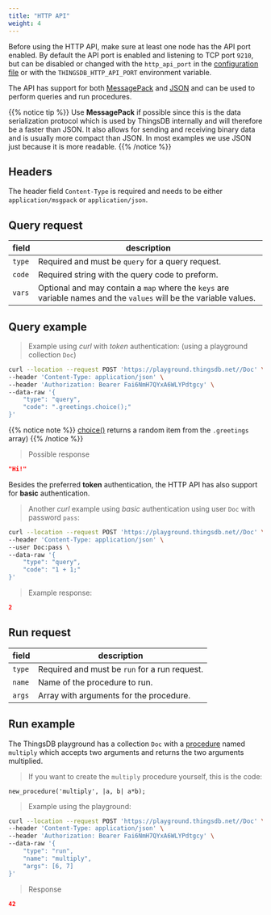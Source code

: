 ```yaml
---
title: "HTTP API"
weight: 4
---
```



Before using the HTTP API, make sure at least one node has the API port enabled.
By default the API port is enabled and listening to TCP port `9210`, but can be disabled or changed
with the `http_api_port` in the [configuration file](https://github.com/thingsdb/ThingsDB/blob/master/thingsdb.example.conf)
or with the `THINGSDB_HTTP_API_PORT` environment variable.

The API has support for both [MessagePack](https://msgpack.org) and [JSON](https://www.json.org) and can be used to perform queries and run procedures.


{{% notice tip %}}
Use **MessagePack** if possible since this is the data serialization protocol which is used by ThingsDB
internally and will therefore be a faster than JSON. It also allows for sending and receiving binary data and is usually more compact than JSON.
In most examples we use JSON just because it is more readable.
{{% /notice %}}


## Headers

The header field `Content-Type` is required and needs to be either `application/msgpack` or `application/json`.


## Query request

field | description
----- | -----------
`type` | Required and must be `query` for a query request.
`code` | Required string with the query code to preform.
`vars` | Optional and may contain a `map` where the `keys` are variable names and the `values` will be the variable values.

## Query example

> Example using *curl* with *token* authentication: (using a playground collection `Doc`)

```bash
curl --location --request POST 'https://playground.thingsdb.net//Doc' \
--header 'Content-Type: application/json' \
--header 'Authorization: Bearer Fai6NmH7QYxA6WLYPdtgcy' \
--data-raw '{
	"type": "query",
	"code": ".greetings.choice();"
}'
```

{{% notice note %}}
[choice()](../../data-types/list/choice) returns a random item from the `.greetings` array)
{{% /notice %}}

> Possible response

```json
"Hi!"
```

Besides the preferred **token** authentication, the HTTP API has also support for **basic** authentication.

> Another *curl* example using *basic* authentication using user `Doc` with password `pass`:

```bash
curl --location --request POST 'https://playground.thingsdb.net//Doc' \
--header 'Content-Type: application/json' \
--user Doc:pass \
--data-raw '{
	"type": "query",
	"code": "1 + 1;"
}'
```

> Example response:

```json
2
```

## Run request

field | description
----- | -----------
`type` | Required and must be `run` for a run request.
`name` | Name of the procedure to run.
`args` | Array with arguments for the procedure.

## Run example

The ThingsDB playground has a collection `Doc` with a [procedure](../../procedures-api) named `multiply` which accepts two arguments and returns the two arguments multiplied.

> If you want to create the `multiply` procedure yourself, this is the code:

```thingsdb,should_pass
new_procedure('multiply', |a, b| a*b);
```

> Example using the playground:

```bash
curl --location --request POST 'https://playground.thingsdb.net//Doc' \
--header 'Content-Type: application/json' \
--header 'Authorization: Bearer Fai6NmH7QYxA6WLYPdtgcy' \
--data-raw '{
	"type": "run",
	"name": "multiply",
	"args": [6, 7]
}'
```

> Response

```json
42
```
